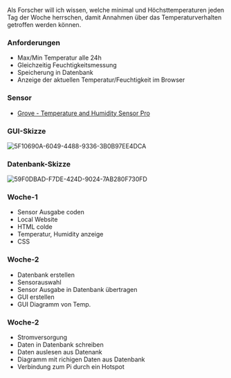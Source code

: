 Als Forscher will ich wissen, welche minimal und Höchsttemperaturen jeden Tag der Woche herrschen, damit Annahmen über das Temperaturverhalten getroffen werden können.

### **Anforderungen**

- Max/Min Temperatur alle 24h
- Gleichzeitig Feuchtigkeitsmessung
- Speicherung in Datenbank
- Anzeige der aktuellen Temperatur/Feuchtigkeit im Browser 

### **Sensor**

- [Grove - Temperature and Humidity Sensor Pro](https://seeeddoc.github.io/Grove-Temperature_and_Humidity_Sensor_Pro/#:~:text=Go%20pro%20in%20temperature%20and,applications%20with%20this%20Grove%20gadget.&text=The%20detecting%20range%20of%20this,RH%20and%200.5%C2%B0C.)

### **GUI-Skizze**

![5F10690A-6049-4488-9336-3B0B97EE4DCA](https://github.zhaw.ch/storage/user/3667/files/6f0dce00-eb78-11ea-8626-f5a1157314c4)

### **Datenbank-Skizze**

![59F0DBAD-F7DE-424D-9024-7AB280F730FD](https://github.zhaw.ch/storage/user/3667/files/703efb00-eb78-11ea-89fc-304bea92d504)

### **Woche-1**

- Sensor Ausgabe coden
- Local Website
- HTML colde
- Temperatur, Humidity anzeige
- CSS

### **Woche-2**

- Datenbank erstellen
- Sensorauswahl
- Sensor Ausgabe in Datenbank übertragen 
- GUI erstellen
- GUI Diagramm von Temp.

### **Woche-2**

- Stromversorgung
- Daten in Datenbank schreiben
- Daten auslesen aus Datenank
- Diagramm mit richigen Daten aus Datenbank
- Verbindung zum Pi durch ein Hotspot


